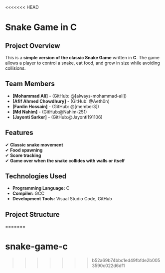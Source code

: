 <<<<<<< HEAD
# Snake Game in C 

##  Project Overview
This is a **simple version of the classic Snake Game** written in **C**. The game allows a player to control a snake, eat food, and grow in size while avoiding collisions.

##  Team Members
- **[Mohammad Ali]** - (GitHub: @[always-mohammad-ali])
- **[Afif Ahmed Chowdhury]** - (GitHub: @Aeth0n)
- **[Fardin Hossain]** - (GitHub: @[member3])
- **[Md Nahim]** - (GitHub:@Nahim-251)
- **[Jayonti Sarker]** - (GitHub:@Jayonti191106)


##  Features
✔ **Classic snake movement**  
✔ **Food spawning**  
✔ **Score tracking**  
✔ **Game over when the snake collides with walls or itself**  

##  Technologies Used
- **Programming Language:** C  
- **Compiler:** GCC  
- **Development Tools:** Visual Studio Code, GitHub  

## Project Structure
=======
# snake-game-c
>>>>>>> b52a69b74bbc1ed49fbfde2b0053590c022d6df1
